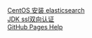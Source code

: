 [CentOS 安装 elasticsearch](https://vencc.github.io/docs/elasticsearch)  
[JDK ssl双向认证](https://vencc.github.io/docs/ssl)  
[GitHub Pages Help](https://vencc.github.io/docs/help)  
